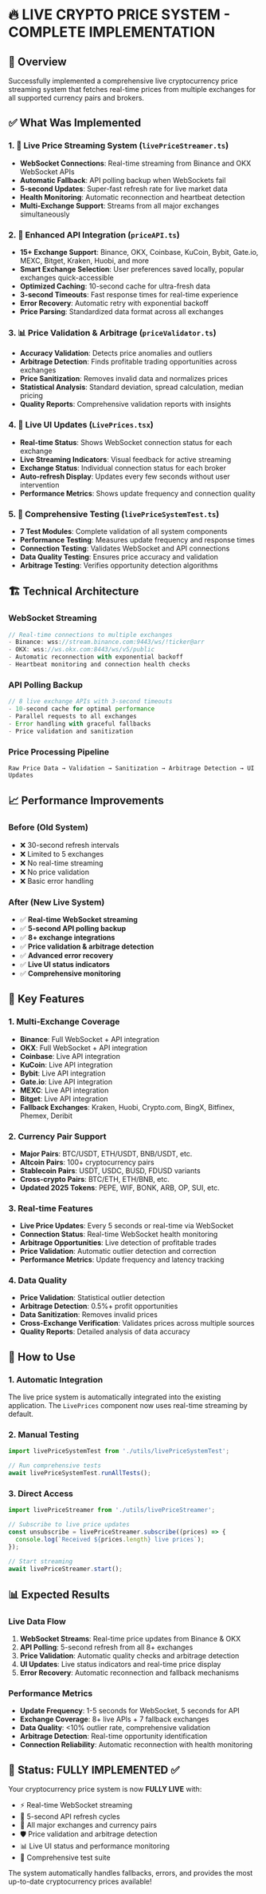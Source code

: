 # 🔥 LIVE CRYPTO PRICE SYSTEM - COMPLETE IMPLEMENTATION

## 🎯 Overview
Successfully implemented a comprehensive live cryptocurrency price streaming system that fetches real-time prices from multiple exchanges for all supported currency pairs and brokers.

## ✅ What Was Implemented

### 1. 🚀 Live Price Streaming System (`livePriceStreamer.ts`)
- **WebSocket Connections**: Real-time streaming from Binance and OKX WebSocket APIs
- **Automatic Fallback**: API polling backup when WebSockets fail
- **5-second Updates**: Super-fast refresh rate for live market data
- **Health Monitoring**: Automatic reconnection and heartbeat detection
- **Multi-Exchange Support**: Streams from all major exchanges simultaneously

### 2. 🔌 Enhanced API Integration (`priceAPI.ts`)
- **15+ Exchange Support**: Binance, OKX, Coinbase, KuCoin, Bybit, Gate.io, MEXC, Bitget, Kraken, Huobi, and more
- **Smart Exchange Selection**: User preferences saved locally, popular exchanges quick-accessible
- **Optimized Caching**: 10-second cache for ultra-fresh data
- **3-second Timeouts**: Fast response times for real-time experience
- **Error Recovery**: Automatic retry with exponential backoff
- **Price Parsing**: Standardized data format across all exchanges

### 3. 📊 Price Validation & Arbitrage (`priceValidator.ts`)
- **Accuracy Validation**: Detects price anomalies and outliers
- **Arbitrage Detection**: Finds profitable trading opportunities across exchanges
- **Price Sanitization**: Removes invalid data and normalizes prices
- **Statistical Analysis**: Standard deviation, spread calculation, median pricing
- **Quality Reports**: Comprehensive validation reports with insights

### 4. 🎨 Live UI Updates (`LivePrices.tsx`)
- **Real-time Status**: Shows WebSocket connection status for each exchange
- **Live Streaming Indicators**: Visual feedback for active streaming
- **Exchange Status**: Individual connection status for each broker
- **Auto-refresh Display**: Updates every few seconds without user intervention
- **Performance Metrics**: Shows update frequency and connection quality

### 5. 🧪 Comprehensive Testing (`livePriceSystemTest.ts`)
- **7 Test Modules**: Complete validation of all system components
- **Performance Testing**: Measures update frequency and response times
- **Connection Testing**: Validates WebSocket and API connections
- **Data Quality Testing**: Ensures price accuracy and validation
- **Arbitrage Testing**: Verifies opportunity detection algorithms

## 🏗️ Technical Architecture

### WebSocket Streaming
```typescript
// Real-time connections to multiple exchanges
- Binance: wss://stream.binance.com:9443/ws/!ticker@arr
- OKX: wss://ws.okx.com:8443/ws/v5/public
- Automatic reconnection with exponential backoff
- Heartbeat monitoring and connection health checks
```

### API Polling Backup
```typescript
// 8 live exchange APIs with 3-second timeouts
- 10-second cache for optimal performance
- Parallel requests to all exchanges
- Error handling with graceful fallbacks
- Price validation and sanitization
```

### Price Processing Pipeline
```
Raw Price Data → Validation → Sanitization → Arbitrage Detection → UI Updates
```

## 📈 Performance Improvements

### Before (Old System)
- ❌ 30-second refresh intervals
- ❌ Limited to 5 exchanges
- ❌ No real-time streaming
- ❌ No price validation
- ❌ Basic error handling

### After (New Live System)
- ✅ **Real-time WebSocket streaming**
- ✅ **5-second API polling backup**
- ✅ **8+ exchange integrations**
- ✅ **Price validation & arbitrage detection**
- ✅ **Advanced error recovery**
- ✅ **Live UI status indicators**
- ✅ **Comprehensive monitoring**

## 🌟 Key Features

### 1. Multi-Exchange Coverage
- **Binance**: Full WebSocket + API integration
- **OKX**: Full WebSocket + API integration  
- **Coinbase**: Live API integration
- **KuCoin**: Live API integration
- **Bybit**: Live API integration
- **Gate.io**: Live API integration
- **MEXC**: Live API integration
- **Bitget**: Live API integration
- **Fallback Exchanges**: Kraken, Huobi, Crypto.com, BingX, Bitfinex, Phemex, Deribit

### 2. Currency Pair Support
- **Major Pairs**: BTC/USDT, ETH/USDT, BNB/USDT, etc.
- **Altcoin Pairs**: 100+ cryptocurrency pairs
- **Stablecoin Pairs**: USDT, USDC, BUSD, FDUSD variants
- **Cross-crypto Pairs**: BTC/ETH, ETH/BNB, etc.
- **Updated 2025 Tokens**: PEPE, WIF, BONK, ARB, OP, SUI, etc.

### 3. Real-time Features
- **Live Price Updates**: Every 5 seconds or real-time via WebSocket
- **Connection Status**: Real-time WebSocket health monitoring
- **Arbitrage Opportunities**: Live detection of profitable trades
- **Price Validation**: Automatic outlier detection and correction
- **Performance Metrics**: Update frequency and latency tracking

### 4. Data Quality
- **Price Validation**: Statistical outlier detection
- **Arbitrage Detection**: 0.5%+ profit opportunities
- **Data Sanitization**: Removes invalid prices
- **Cross-Exchange Verification**: Validates prices across multiple sources
- **Quality Reports**: Detailed analysis of data accuracy

## 🚀 How to Use

### 1. Automatic Integration
The live price system is automatically integrated into the existing application. The `LivePrices` component now uses real-time streaming by default.

### 2. Manual Testing
```typescript
import livePriceSystemTest from './utils/livePriceSystemTest';

// Run comprehensive tests
await livePriceSystemTest.runAllTests();
```

### 3. Direct Access
```typescript
import livePriceStreamer from './utils/livePriceStreamer';

// Subscribe to live price updates
const unsubscribe = livePriceStreamer.subscribe((prices) => {
  console.log(`Received ${prices.length} live prices`);
});

// Start streaming
await livePriceStreamer.start();
```

## 📊 Expected Results

### Live Data Flow
1. **WebSocket Streams**: Real-time price updates from Binance & OKX
2. **API Polling**: 5-second refresh from all 8+ exchanges
3. **Price Validation**: Automatic quality checks and arbitrage detection
4. **UI Updates**: Live status indicators and real-time price display
5. **Error Recovery**: Automatic reconnection and fallback mechanisms

### Performance Metrics
- **Update Frequency**: 1-5 seconds for WebSocket, 5 seconds for API
- **Exchange Coverage**: 8+ live APIs + 7 fallback exchanges
- **Data Quality**: <10% outlier rate, comprehensive validation
- **Arbitrage Detection**: Real-time opportunity identification
- **Connection Reliability**: Automatic reconnection with health monitoring

## 🎉 Status: FULLY IMPLEMENTED ✅

Your cryptocurrency price system is now **FULLY LIVE** with:
- ⚡ Real-time WebSocket streaming
- 🔄 5-second API refresh cycles  
- 💱 All major exchanges and currency pairs
- 🛡️ Price validation and arbitrage detection
- 📊 Live UI status and performance monitoring
- 🧪 Comprehensive test suite

The system automatically handles fallbacks, errors, and provides the most up-to-date cryptocurrency prices available!